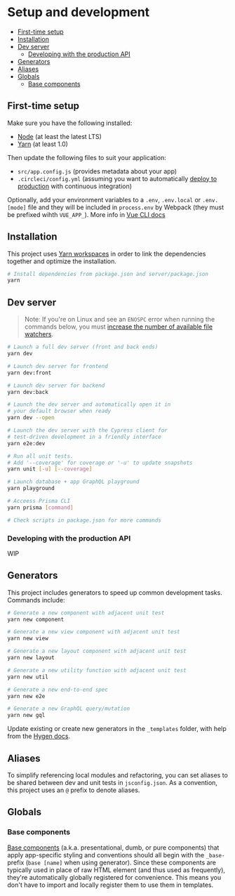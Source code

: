 # Setup and development

- [First-time setup](#first-time-setup)
- [Installation](#installation)
- [Dev server](#dev-server)
  - [Developing with the production API](#developing-with-the-production-api)
- [Generators](#generators)
- [Aliases](#aliases)
- [Globals](#globals)
  - [Base components](#base-components)

## First-time setup

Make sure you have the following installed:

- [Node](https://nodejs.org/en/) (at least the latest LTS)
- [Yarn](https://yarnpkg.com/lang/en/docs/install/) (at least 1.0)

Then update the following files to suit your application:

- `src/app.config.js` (provides metadata about your app)
- `.circleci/config.yml` (assuming you want to automatically [deploy to production](production.md) with continuous integration)

Optionally, add your environment variables to a `.env`, `.env.local` or `.env.[mode]` file and they will be included in `process.env` by Webpack (they must be prefixed wihth `VUE_APP_`). More info in [Vue CLI docs](https://github.com/vuejs/vue-cli/blob/dev/docs/guide/mode-and-env.md)

## Installation

This project uses [Yarn workspaces](https://yarnpkg.com/lang/en/docs/workspaces/) in order to link the dependencies together and optimize the installation.

```bash
# Install dependencies from package.json and server/package.json
yarn
```

## Dev server

> Note: If you're on Linux and see an `ENOSPC` error when running the commands below, you must [increase the number of available file watchers](https://stackoverflow.com/questions/22475849/node-js-error-enospc#answer-32600959).

```bash
# Launch a full dev server (front and back ends)
yarn dev

# Launch dev server for frontend
yarn dev:front

# Launch dev server for backend
yarn dev:back

# Launch the dev server and automatically open it in
# your default browser when ready
yarn dev --open

# Launch the dev server with the Cypress client for
# test-driven development in a friendly interface
yarn e2e:dev

# Run all unit tests.
# Add '--coverage' for coverage or '-u' to update snapshots
yarn unit [-u] [--coverage]

# Launch database + app GraphQL playground
yarn playground

# Acceess Prisma CLI
yarn prisma [command]

# Check scripts in package.json for more commands
```

### Developing with the production API

WIP

## Generators

This project includes generators to speed up common development tasks. Commands include:

```bash
# Generate a new component with adjacent unit test
yarn new component

# Generate a new view component with adjacent unit test
yarn new view

# Generate a new layout component with adjacent unit test
yarn new layout

# Generate a new utility function with adjacent unit test
yarn new util

# Generate a new end-to-end spec
yarn new e2e

# Generate a new GraphQL query/mutation
yarn new gql
```

Update existing or create new generators in the `_templates` folder, with help from the [Hygen docs](http://www.hygen.io/).

## Aliases

To simplify referencing local modules and refactoring, you can set aliases to be shared between dev and unit tests in `jsconfig.json`. As a convention, this project uses an `@` prefix to denote aliases.

## Globals

### Base components

[Base components](https://vuejs.org/v2/style-guide/#Base-component-names-strongly-recommended) (a.k.a. presentational, dumb, or pure components) that apply app-specific styling and conventions should all begin with the `_base-` prefix (`base [name]` when using generator). Since these components are typically used in place of raw HTML element (and thus used as frequently), they're automatically globally registered for convenience. This means you don't have to import and locally register them to use them in templates.
